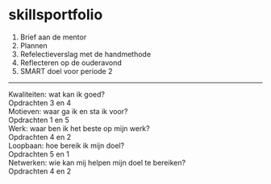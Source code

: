 # skillsportfolio
1. Brief aan de mentor
2. Plannen
3. Refelectieverslag met de handmethode
4. Reflecteren op de ouderavond
5. SMART doel voor periode 2
------------------------------------------
Kwaliteiten: wat kan ik goed?\
Opdrachten 3 en 4\
Motieven: waar ga ik en sta ik voor?\
Opdrachten 1 en 5\
Werk: waar ben ik het beste op mijn werk?\
Opdrachten 4 en 2\
Loopbaan: hoe bereik ik mijn doel?\
Opdrachten 5 en 1\
Netwerken: wie kan mij helpen mijn doel te bereiken?\
Opdrachten 4 en 2
